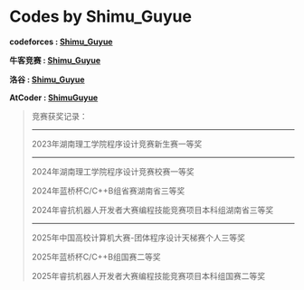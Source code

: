 # Codes by Shimu_Guyue

**codeforces : [Shimu_Guyue](https://codeforces.com/profile/Shimu_Guyue)**

**牛客竞赛 : [Shimu_Guyue](https://ac.nowcoder.com/acm/contest/profile/917525779)**

**洛谷 : [Shimu_Guyue](https://www.luogu.com.cn/user/1254437)**

**AtCoder : [ShimuGuyue](https://atcoder.jp/users/ShimuGuyue)**

> 竞赛获奖记录：
>
> ---
>
> 2023年湖南理工学院程序设计竞赛新生赛一等奖
>
> ---
>
> 2024年湖南理工学院程序设计竞赛校赛一等奖
>
> 2024年蓝桥杯C/C++B组省赛湖南省三等奖
>
> 2024年睿抗机器人开发者大赛编程技能竞赛项目本科组湖南省三等奖
>
> ---
>
> 2025年中国高校计算机大赛-团体程序设计天梯赛个人三等奖
>
> 2025年蓝桥杯C/C++B组国赛二等奖
>
> 2025年睿抗机器人开发者大赛编程技能竞赛项目本科组国赛二等奖
